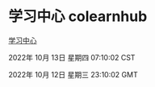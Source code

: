 # 学习中心 colearnhub
[学习中心](http://27.19.33.125:56308/colearnhub/)

2022年 10月 13日 星期四 07:10:02 CST

2022年 10月 12日 星期三 23:10:02 GMT

